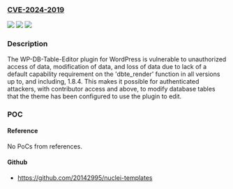 ### [CVE-2024-2019](https://cve.mitre.org/cgi-bin/cvename.cgi?name=CVE-2024-2019)
![](https://img.shields.io/static/v1?label=Product&message=WP-DB-Table-Editor&color=blue)
![](https://img.shields.io/static/v1?label=Version&message=*%3C%3D%201.8.4%20&color=brighgreen)
![](https://img.shields.io/static/v1?label=Vulnerability&message=CWE-284%20Improper%20Access%20Control&color=brighgreen)

### Description

The WP-DB-Table-Editor plugin for WordPress is vulnerable to unauthorized access of data, modification of data, and loss of data due to lack of a default capability requirement on the 'dbte_render' function in all versions up to, and including, 1.8.4. This makes it possible for authenticated attackers, with contributor access and above, to modify database tables that the theme has been configured to use the plugin to edit.

### POC

#### Reference
No PoCs from references.

#### Github
- https://github.com/20142995/nuclei-templates

